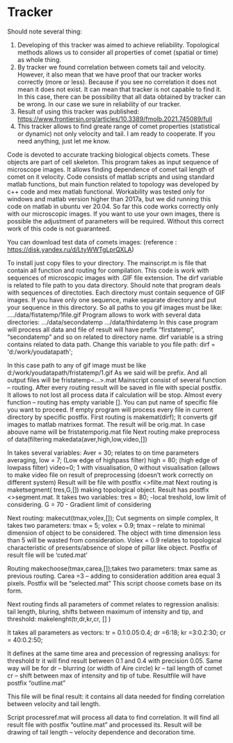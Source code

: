# Tracker

Should note several thing:
1. Developing of this tracker was aimed to achieve reliability. Topological methods allows us to consider all properties of comet (spatial or time) as whole thing.
2. By tracker we found correlation between comets tail and velocity. However, it also mean that we have proof that our tracker works correctly (more or less). Because if you see no correlation it does not mean it does not exist. It can mean that tracker is not capable to find it. In this case, there can be possibility that all data obtained by tracker can be wrong. In our case we sure in reliability of our tracker.
3. Result of using this tracker was published: https://www.frontiersin.org/articles/10.3389/fmolb.2021.745089/full
4. This tracker allows to find greate range of comet properties (statistical or dynamic) not only velocity and tail. I am ready to cooperate. If you need anything, just let me know.



Code is devoted to accurate tracking biological objects comets. These objects are part of cell skeleton. This program takes as input sequence of microscope images. It allows finding dependence of comet tail length of comet on it velocity. Code consists of matlab scripts and using standard matlab functions, but main function related to topology was developed by c++ code and mex matlab functional. Workability was tested only for windows and matlab version higher than 2017a, but we did running this code on matlab in ubuntu ver 20.04. So far this code works correctly only with our microscopic images. If you want to use your own images, there is possible the adjustment of parameters will be required. Without this correct work of this code is not guaranteed.

You can download test data of comets images: (reference : https://disk.yandex.ru/d/LtyWWTgLprQXLA) 

To install just copy files to your directory. The mainscript.m is file that contain all function and routing for compilation. This code is work with sequences of microscopic images with .GIF file extension. The dirf variable is related to file path to you data directory. Should note that program deals with sequences of directoties. Each directory must contain sequence of GIF images. If you have only one sequence, make separate directory and put your sequence in this directory. So all paths to you gif images must be like: …./data/fistatemp/1file.gif Program allows to work with several data directories: …/data/secondatemp …/data/thirdatemp In this case program will process all data and file of result will have prefix “firstatemp”, “secondatemp” and so on related to directory name.
dirf variable is a string contains related to data path. Change this variable to you file path: dirf = 'd:/work/youdatapath';

In this case path to any of gif image must be like d:/work/youdatapath/fristatemp/1.gif As we said will be prefix. And all output files will be fristatemp<…>.mat Mainscript consist of several function – routing. After every routing result will be saved in file with special postfix. It allows to not lost all process data if calculation will be stop. Almost every function – routing has empty variable []. You can put name of specific file you want to proceed. If empty program will process every file in current directory by specific postfix. First routing is makemat(dirf); It converts gif images to matlab matrixes format. The result will be orig.mat. In case abouve name will be fristatemporig.mat file Next routing make preprocess of data(filtering makedata(aver,high,low,video,[])

In takes several variables: Aver = 30; relates to on time parameters averaging, low = 7; (Low edge of highpass filter) high = 80; (high edge of lowpass filter) video=0; 1 with visualisation, 0 without visualisation (allows to make video file on result of preprocessing (doesn’t work correctly on different system) Result will be file with postfix <>filte.mat Next routing is maketsegment( tres,G,[]) making topological object. Result has postfix <>segment.mat. It takes two variables: tres = 80; -local treshold, low limit of considering. G = 70 - Gradient limit of considering

Next routing: makecut(tmax,volex,[]); Cut segments on simple complex, It takes two parameters: tmax = 5; volex = 0.9; tmax – relate to minimal dimension of object to be considered. The object with time dimension less than 5 will be wasted from consideration. Volex = 0.9 relates to topological characteristic of presents/absence of slope of pillar like object. Postfix of result file will be ‘cuted.mat’

Routing makechoose(tmax,carea,[]);takes two parameters: tmax same as previous routing. Carea =3 – adding to consideration addition area equal 3 pixels. Postfix will be “selected.mat” This script choose comets base on its form.

Next routing finds all parameters of commet relates to regression analisis: tail length, bluring, shifts between maximum of intensity and tip, and threshold: makelenght(tr,dr,kr,cr, [] )

It takes all parameters as vectors: tr = 0.1:0.05:0.4; dr =6:18; kr =3:0.2:30; cr = 40:0.2:50;

It defines at the same time area and precession of regressing analisys: for threshold tr it will find result between 0.1 and 0.4 with precision 0.05. Same way will be for dr – blurring (or width of Aire circle) kr – tail length of comet cr – shift between max of intensity and tip of tube. Resultfile will have postfix “outline.mat”

This file will be final result: it contains all data needed for finding correlation between velocity and tail length.

Script processref.mat will process all data to find correlation. It will find all result file with postfix “outline.mat” and processed its. Result will be drawing of tail length – velocity dependence and decoration time.
